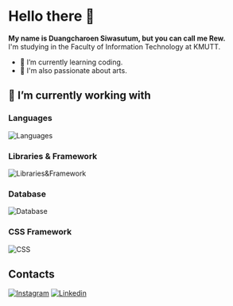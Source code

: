 # Hello there 👋
**My name is Duangcharoen Siwasutum, but you can call me Rew.**  
I'm studying in the Faculty of Information Technology at KMUTT.

- 📖 I’m currently learning coding. 
- 🎨 I'm also passionate about arts.

## 🌱 I’m currently working with
### Languages
![Languages](https://skillicons.dev/icons?i=java,cs,js,ts,python,swift)
### Libraries & Framework
![Libraries&Framework](https://skillicons.dev/icons?i=spring,react,vue,express,next,prisma)
### Database
![Database](https://skillicons.dev/icons?i=mysql,mongo)
### CSS Framework
![CSS](https://skillicons.dev/icons?i=css,bootstrap,tailwind)
## Contacts
[![Instagram](https://skillicons.dev/icons?i=instagram)](https://www.instagram.com/rewlegendary_/  )
[![Linkedin](https://skillicons.dev/icons?i=linkedin)](https://www.linkedin.com/in/duangcharoen-siwasutum-a231bb285/  )   
<!--
**RewEPIC/RewEPIC** is a ✨ _special_ ✨ repository because its `README.md` (this file) appears on your GitHub profile.

Here are some ideas to get you started:

- 🔭 I’m currently working on ...
- 🌱 I’m currently learning ...
- 👯 I’m looking to collaborate on ...
- 🤔 I’m looking for help with ...
- 💬 Ask me about ...
- 📫 How to reach me: ...
- 😄 Pronouns: ...
- ⚡ Fun fact: ...
-->
